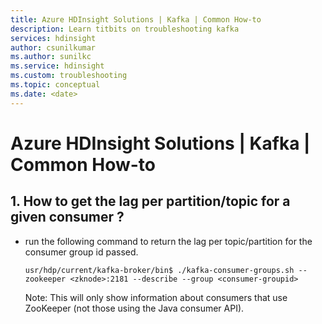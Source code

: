 ```yaml
---
title: Azure HDInsight Solutions | Kafka | Common How-to 
description: Learn titbits on troubleshooting kafka
services: hdinsight
author: csunilkumar
ms.author: sunilkc
ms.service: hdinsight
ms.custom: troubleshooting
ms.topic: conceptual
ms.date: <date>
---
```


# Azure HDInsight Solutions | Kafka | Common How-to

## 1. How to get the lag per partition/topic for a given consumer ?
- run the following command to return the lag per topic/partition for the consumer group id passed.

  `` usr/hdp/current/kafka-broker/bin$ ./kafka-consumer-groups.sh --zookeeper <zknode>:2181 --describe --group <consumer-groupid> ``

  Note: This will only show information about consumers that use ZooKeeper (not those using the Java consumer API).
